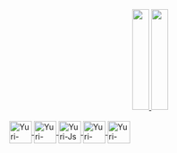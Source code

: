 <div align="center">
  <a href="https://github.com/Yuri-Ccaf4">
  <img height="180em" width="30em" src="https://github-readme-stats.vercel.app/api?username=Yuri-Ccaf4&show_icons=true&theme=tokyonight&include_all_commits=true&count_private=true"/>
  <img height="180em" width="30em" src="https://github-readme-stats.vercel.app/api/top-langs/?username=Yuri-Ccaf4&layout=compact&langs_count=7&theme=tokyonight"/>
</div>

  
<div style="display: inline_block"><br>
  <img align="center" src="https://cdn.jsdelivr.net/gh/devicons/devicon/icons/html5/html5-plain-wordmark.svg" alt="Yuri-HTML5" width="40" height="40"/>
  <img align="center" src="https://cdn.jsdelivr.net/gh/devicons/devicon/icons/css3/css3-plain-wordmark.svg" alt="Yuri-CSS3" width="40" height="40"/>
  <img align="center" src="https://cdn.jsdelivr.net/gh/devicons/devicon/icons/javascript/javascript-original.svg" alt="Yuri-Js width="40" height="40"/>
  <img align="center" src="https://cdn.jsdelivr.net/gh/devicons/devicon/icons/visualstudio/visualstudio-plain.svg" alt="Yuri-Visualstudio" width="40" height="40"/>
  <img align="center" src="https://cdn.jsdelivr.net/gh/devicons/devicon/icons/ubuntu/ubuntu-plain.svg" alt="Yuri-Ubuntu" width="40" height="40"/>          
</div>  
  
##  

